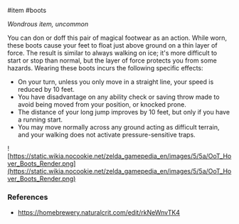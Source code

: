 #item #boots

*Wondrous item, uncommon*

You can don or doff this pair of magical footwear as an action. While worn, these boots cause your feet to float just above ground on a thin layer of force. The result is similar to always walking on ice; it's more difficult to start or stop than normal, but the layer of force protects you from some hazards. Wearing these boots incurs the following specific effects:
* On your turn, unless you only move in a straight line, your speed is reduced by 10 feet.
* You have disadvantage on any ability check or saving throw made to avoid being moved from your position, or knocked prone.
* The distance of your long jump improves by 10 feet, but only if you have a running start.
* You may move normally across any ground acting as difficult terrain, and your walking does not activate pressure-sensitive traps.

![https://static.wikia.nocookie.net/zelda_gamepedia_en/images/5/5a/OoT_Hover_Boots_Render.png](https://static.wikia.nocookie.net/zelda_gamepedia_en/images/5/5a/OoT_Hover_Boots_Render.png)

### References

* https://homebrewery.naturalcrit.com/edit/rkNeWnvTK4